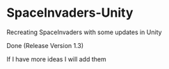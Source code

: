 # SpaceInvaders-Unity
Recreating SpaceInvaders with some updates in Unity

Done (Release Version 1.3)

If I have more ideas I will add them
